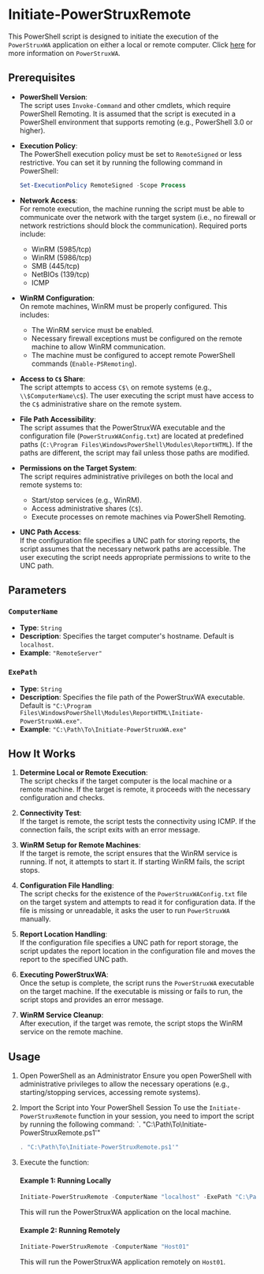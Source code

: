 # Initiate-PowerStruxRemote

This PowerShell script is designed to initiate the execution of the `PowerStruxWA` application on either a local or remote computer. Click [here](https://powerstrux.com/) for more information on `PowerStruxWA`.

## Prerequisites

- **PowerShell Version**:  
  The script uses `Invoke-Command` and other cmdlets, which require PowerShell Remoting. It is assumed that the script is executed in a PowerShell environment that supports remoting (e.g., PowerShell 3.0 or higher).

- **Execution Policy**:  
  The PowerShell execution policy must be set to `RemoteSigned` or less restrictive. You can set it by running the following command in PowerShell:

  ```powershell
  Set-ExecutionPolicy RemoteSigned -Scope Process
  
- **Network Access**:  
  For remote execution, the machine running the script must be able to communicate over the network with the target system (i.e., no firewall or network restrictions should block the communication). Required ports include:
  - WinRM (5985/tcp)
  - WinRM (5986/tcp)
  - SMB (445/tcp)
  - NetBIOs (139/tcp)
  - ICMP

- **WinRM Configuration**:  
  On remote machines, WinRM must be properly configured. This includes:
  - The WinRM service must be enabled.
  - Necessary firewall exceptions must be configured on the remote machine to allow WinRM communication.
  - The machine must be configured to accept remote PowerShell commands (`Enable-PSRemoting`).

- **Access to `C$` Share**:  
  The script attempts to access `C$\` on remote systems (e.g., `\\$ComputerName\c$`). The user executing the script must have access to the `C$` administrative share on the remote system.

- **File Path Accessibility**:  
  The script assumes that the PowerStruxWA executable and the configuration file (`PowerStruxWAConfig.txt`) are located at predefined paths (`C:\Program Files\WindowsPowerShell\Modules\ReportHTML`). If the paths are different, the script may fail unless those paths are modified.

- **Permissions on the Target System**:  
  The script requires administrative privileges on both the local and remote systems to:
  - Start/stop services (e.g., WinRM).
  - Access administrative shares (`C$`).
  - Execute processes on remote machines via PowerShell Remoting.

- **UNC Path Access**:  
  If the configuration file specifies a UNC path for storing reports, the script assumes that the necessary network paths are accessible. The user executing the script needs appropriate permissions to write to the UNC path.

## Parameters

### `ComputerName`
- **Type**: `String`
- **Description**: Specifies the target computer's hostname. Default is `localhost`.
- **Example**: `"RemoteServer"`

### `ExePath`
- **Type**: `String`
- **Description**: Specifies the file path of the PowerStruxWA executable. Default is `"C:\Program Files\WindowsPowerShell\Modules\ReportHTML\Initiate-PowerStruxWA.exe"`.
- **Example**: `"C:\Path\To\Initiate-PowerStruxWA.exe"`

## How It Works

1. **Determine Local or Remote Execution**:  
   The script checks if the target computer is the local machine or a remote machine. If the target is remote, it proceeds with the necessary configuration and checks.

2. **Connectivity Test**:  
   If the target is remote, the script tests the connectivity using ICMP. If the connection fails, the script exits with an error message.

3. **WinRM Setup for Remote Machines**:  
   If the target is remote, the script ensures that the WinRM service is running. If not, it attempts to start it. If starting WinRM fails, the script stops.

4. **Configuration File Handling**:  
   The script checks for the existence of the `PowerStruxWAConfig.txt` file on the target system and attempts to read it for configuration data. If the file is missing or unreadable, it asks the user to run `PowerStruxWA` manually.

5. **Report Location Handling**:  
   If the configuration file specifies a UNC path for report storage, the script updates the report location in the configuration file and moves the report to the specified UNC path.

6. **Executing PowerStruxWA**:  
   Once the setup is complete, the script runs the `PowerStruxWA` executable on the target machine. If the executable is missing or fails to run, the script stops and provides an error message.

7. **WinRM Service Cleanup**:  
   After execution, if the target was remote, the script stops the WinRM service on the remote machine.

## Usage
1. Open PowerShell as an Administrator
Ensure you open PowerShell with administrative privileges to allow the necessary operations (e.g., starting/stopping services, accessing remote systems).

2. Import the Script into Your PowerShell Session
To use the `Initiate-PowerStruxRemote` function in your session, you need to import the script by running the following command: `. "C:\Path\To\Initiate-PowerStruxRemote.ps1'"
    ```powershell
    . "C:\Path\To\Initiate-PowerStruxRemote.ps1'"
    ```

3. Execute the function:
    #### Example 1: Running Locally
    ```powershell
    Initiate-PowerStruxRemote -ComputerName "localhost" -ExePath "C:\Path\To\PowerStruxWA.exe"
    ```
    This will run the PowerStruxWA application on the local machine.
       
    #### Example 2: Running Remotely
    ```powershell
    Initiate-PowerStruxRemote -ComputerName "Host01"
    ```
    This will run the PowerStruxWA application remotely on `Host01`.
